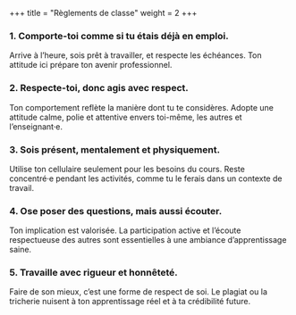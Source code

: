 +++
title = "Règlements de classe"
weight = 2
+++


### 1. **Comporte-toi comme si tu étais déjà en emploi.**

Arrive à l’heure, sois prêt à travailler, et respecte les échéances. Ton attitude ici prépare ton avenir professionnel.

### 2. **Respecte-toi, donc agis avec respect.**

Ton comportement reflète la manière dont tu te considères. Adopte une attitude calme, polie et attentive envers toi-même, les autres et l’enseignant·e.

### 3. **Sois présent, mentalement et physiquement.**

Utilise ton cellulaire seulement pour les besoins du cours. Reste concentré·e pendant les activités, comme tu le ferais dans un contexte de travail.

### 4. **Ose poser des questions, mais aussi écouter.**

Ton implication est valorisée. La participation active et l’écoute respectueuse des autres sont essentielles à une ambiance d’apprentissage saine.

### 5. **Travaille avec rigueur et honnêteté.**

Faire de son mieux, c’est une forme de respect de soi. Le plagiat ou la tricherie nuisent à ton apprentissage réel et à ta crédibilité future.
